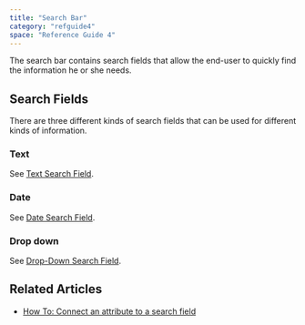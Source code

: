 ```yaml
---
title: "Search Bar"
category: "refguide4"
space: "Reference Guide 4"
---
```

The search bar contains search fields that allow the end-user to quickly find the information he or she needs.

## Search Fields

There are three different kinds of search fields that can be used for different kinds of information.

### Text

See [Text Search Field](text-search-field).

### Date

See [Date Search Field](date-search-field).

### Drop down

See [Drop-Down Search Field](drop-down-search-field).

## Related Articles

*   [How To: Connect an attribute to a search field](https://world.mendix.com/display/howto25/Connect+an+attribute+to+a+search+field)